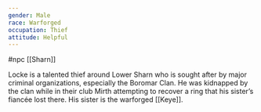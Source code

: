 ```yaml
---
gender: Male
race: Warforged
occupation: Thief
attitude: Helpful
---
```

 #npc [[Sharn]]

Locke is a talented thief around Lower Sharn who is sought after by major criminal organizations, especially the Boromar Clan. He was kidnapped by the clan while in their club Mirth attempting to recover a ring that his sister’s fiancée lost there. His sister is the warforged [[Keye]].
